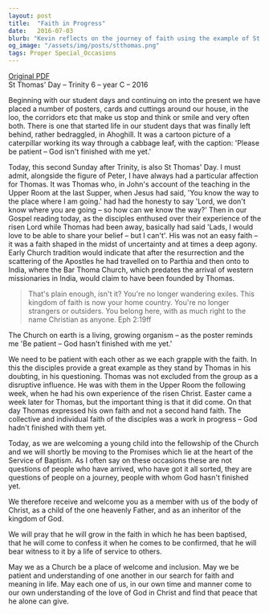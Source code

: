 ```yaml
---
layout: post
title:  "Faith in Progress"
date:   2016-07-03
blurb: "Kevin reflects on the journey of faith using the example of St. Thomas, emphasizing that faith is a work in progress, not a finished product. He highlights the importance of patience and inclusion within the church community, especially as a young child is welcomed into the fellowship through baptism. The sermon encourages understanding and personal growth in faith, drawing parallels between the disciples' experiences and our own spiritual journey."
og_image: "/assets/img/posts/stthomas.png"
tags: Proper Special_Occasions
---
```

[Original PDF](/assets/pdf/stthomas.pdf)    
St Thomas' Day – Trinity 6 – year C – 2016

Beginning with our student days and continuing on into the present we have placed a number of posters, cards and cuttings around our house, in the loo, the corridors etc that make us stop and think or smile and very often both. There is one that started life in our student days that was finally left behind, rather bedraggled, in Ahoghill. It was a cartoon picture of a caterpillar working its way through a cabbage leaf, with the caption: 'Please be patient – God isn't finished with me yet.'

Today, this second Sunday after Trinity, is also St Thomas' Day. I must admit, alongside the figure of Peter, I have always had a particular affection for Thomas. It was Thomas who, in John's account of the teaching in the Upper Room at the last Supper, when Jesus had said, 'You know the way to the place where I am going.' had had the honesty to say 'Lord, we don't know where you are going – so how can we know the way?' Then in our Gospel reading today, as the disciples enthused over their experience of the risen Lord while Thomas had been away, basically had said 'Lads, I would love to be able to share your belief – but I can't'. His was not an easy faith – it was a faith shaped in the midst of uncertainty and at times a deep agony. Early Church tradition would indicate that after the resurrection and the scattering of the Apostles he had travelled on to Parthia and then onto to India, where the Bar Thoma Church, which predates the arrival of western missionaries in India, would claim to have been founded by Thomas.

> That's plain enough, isn't it? You're no longer wandering exiles. This kingdom of faith is now your home country. You're no longer strangers or outsiders. You belong here, with as much right to the name Christian as anyone. Eph 2:19ff

The Church on earth is a living, growing organism – as the poster reminds me 'Be patient – God hasn't finished with me yet.'

We need to be patient with each other as we each grapple with the faith. In this the disciples provide a great example as they stand by Thomas in his doubting, in his questioning. Thomas was not excluded from the group as a disruptive influence. He was with them in the Upper Room the following week, when he had his own experience of the risen Christ. Easter came a week later for Thomas, but the important thing is that it did come. On that day Thomas expressed his own faith and not a second hand faith. The collective and individual faith of the disciples was a work in progress – God hadn't finished with them yet.

Today, as we are welcoming a young child into the fellowship of the Church and we will shortly be moving to the Promises which lie at the heart of the Service of Baptism. As I often say on these occasions these are not questions of people who have arrived, who have got it all sorted, they are questions of people on a journey, people with whom God hasn't finished yet.

We therefore receive and welcome you as a member with us of the body of Christ, as a child of the one heavenly Father, and as an inheritor of the kingdom of God.

We will pray that he will grow in the faith in which he has been baptised, that he will come to confess it when he comes to be confirmed, that he will bear witness to it by a life of service to others.

May we as a Church be a place of welcome and inclusion. May we be patient and understanding of one another in our search for faith and meaning in life. May each one of us, in our own time and manner come to our own understanding of the love of God in Christ and find that peace that he alone can give.
